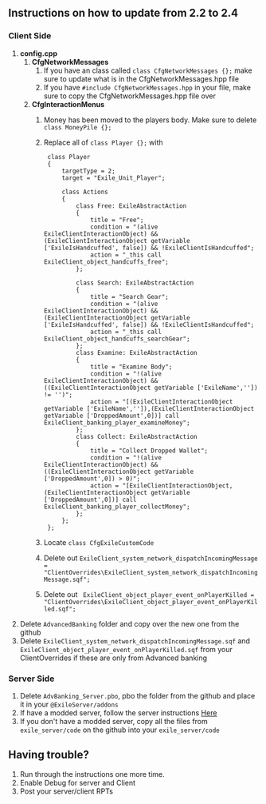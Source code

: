 ## Instructions on how to update from 2.2 to 2.4

### Client Side
1. **config.cpp**
    1. **CfgNetworkMessages**
        1. If you have an class called `class CfgNetworkMessages {};` make sure to update what is in the CfgNetworkMessages.hpp file
        2. If you have `#include CfgNetworkMessages.hpp` in your file, make sure to copy the CfgNetworkMessages.hpp file over
    2. **CfgInteractionMenus**
        1. Money has been moved to the players body. Make sure to delete `class MoneyPile {};`
        2. Replace all of `class Player {};` with
            
                class Player
                {
                    targetType = 2;
                    target = "Exile_Unit_Player";

                    class Actions
                    {
                        class Free: ExileAbstractAction
                        {
                            title = "Free";
                            condition = "(alive ExileClientInteractionObject) && (ExileClientInteractionObject getVariable ['ExileIsHandcuffed', false]) && !ExileClientIsHandcuffed";
                            action = "_this call ExileClient_object_handcuffs_free";
                        };

                        class Search: ExileAbstractAction
                        {
                            title = "Search Gear";
                            condition = "(alive ExileClientInteractionObject) && (ExileClientInteractionObject getVariable ['ExileIsHandcuffed', false]) && !ExileClientIsHandcuffed";
                            action = "_this call ExileClient_object_handcuffs_searchGear";
                        };
                        class Examine: ExileAbstractAction
                        {
                            title = "Examine Body";
                            condition = "!(alive ExileClientInteractionObject) && ((ExileClientInteractionObject getVariable ['ExileName','']) != '')";
                            action = "[(ExileClientInteractionObject getVariable ['ExileName','']),(ExileClientInteractionObject getVariable ['DroppedAmount',0])] call ExileClient_banking_player_examineMoney";
                        };
                        class Collect: ExileAbstractAction
                        {
                            title = "Collect Dropped Wallet";
                            condition = "!(alive ExileClientInteractionObject) && ((ExileClientInteractionObject getVariable ['DroppedAmount',0]) > 0)";
                            action = "[ExileClientInteractionObject,(ExileClientInteractionObject getVariable ['DroppedAmount',0])] call ExileClient_banking_player_collectMoney";
                        };
                    };
                };

         3. Locate `class CfgExileCustomCode`
         4. Delete out `ExileClient_system_network_dispatchIncomingMessage = "ClientOverrides\ExileClient_system_network_dispatchIncomingMessage.sqf";`
         5. Delete out ` ExileClient_object_player_event_onPlayerKilled = "ClientOverrides\ExileClient_object_player_event_onPlayerKilled.sqf";`
2. Delete `AdvancedBanking` folder and copy over the new one from the github
3. Delete `ExileClient_system_network_dispatchIncomingMessage.sqf` and `ExileClient_object_player_event_onPlayerKilled.sqf` from your ClientOverrides if these are only from Advanced banking


### Server Side
1. Delete `AdvBanking_Server.pbo`, pbo the folder from the github and place it in your `@ExileServer/addons`
2. If have a modded server, follow the server instructions [Here](https://github.com/WolfkillArcadia/AdvancedBanking/blob/master/ModdedServerInstallation.md)
3. If you don't have a modded server, copy all the files from `exile_server/code` on the github into your `exile_server/code`

## Having trouble?
1. Run through the instructions one more time.
2. Enable Debug for server and Client
3. Post your server/client RPTs
